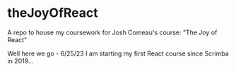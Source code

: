 # theJoyOfReact
A repo to house my coursework for Josh Comeau's course: "The Joy of React"

Well here we go - 6/25/23 I am starting my first React course since Scrimba in 2019...
